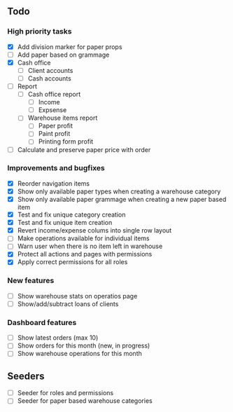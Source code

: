 ## Todo
### High priority tasks
- [x] Add division marker for paper props
- [ ] Add paper based on grammage
- [x] Cash office
  - [ ] Client accounts
  - [ ] Cash accounts
- [ ] Report
  - [ ] Cash office report
    - [ ] Income
    - [ ] Expsense
  - [ ] Warehouse items report
    - [ ] Paper profit
    - [ ] Paint profit
    - [ ] Printing form profit
- [ ] Calculate and preserve paper price with order
### Improvements and bugfixes
- [x] Reorder navigation items
- [x] Show only available paper types when creating a warehouse category
- [x] Show only available paper grammage when creating a new paper based item
- [x] Test and fix unique category creation
- [x] Test and fix unique item creation
- [x] Revert income/expense colums into single row layout
- [ ] Make operations available for individual items
- [ ] Warn user when there is no item left in warehouse
- [x] Protect all actions and pages with permissions
- [x] Apply correct permissions for all roles
### New features
- [ ] Show warehouse stats on operatios page
- [ ] Show/add/subtract loans of clients
### Dashboard features
- [ ] Show latest orders (max 10)
- [ ] Show orders for this month (new, in progress)
- [ ] Show warehouse operations for this month

## Seeders
- [ ] Seeder for roles and permissions
- [ ] Seeder for paper based warehouse categories